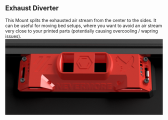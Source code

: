 ## Exhaust Diverter

This Mount splits the exhausted air stream from the center to the sides. It can be useful for moving bed setups, where you want to avoid an air stream very close to your printed parts (potentially causing overcooling / wapring issues).
![StealthMax V2](./side_exhaust.png)
